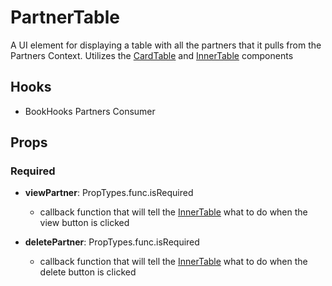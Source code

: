 # PartnerTable

A UI element for displaying a table with all the partners that it pulls from the Partners Context. Utilizes the [CardTable](https://github.com/pay-theory/pay-theory-ui/tree/master/src/common/CardTable) and [InnerTable](https://github.com/pay-theory/pay-theory-ui/tree/master/src/common/InnerTable) components

## Hooks

-   BookHooks Partners Consumer

## Props

### Required

-   **viewPartner**: PropTypes.func.isRequired

    -   callback function that will tell the [InnerTable](https://github.com/pay-theory/pay-theory-ui/tree/master/src/common/InnerTable) what to do when the view button is clicked

-   **deletePartner**: PropTypes.func.isRequired

    -   callback function that will tell the [InnerTable](https://github.com/pay-theory/pay-theory-ui/tree/master/src/common/InnerTable) what to do when the delete button is clicked
